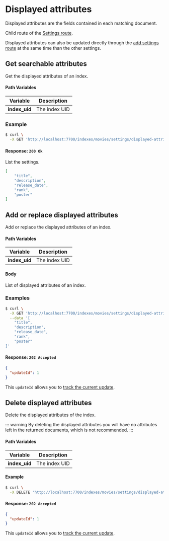 # Displayed attributes

Displayed attributes are the fields contained in each matching document.

Child route of the [Settings route](/references/settings.md).

Displayed attributes can also be updated directly through the [add settings route](/references/settings.md#add-settings) at the same time than the other settings.

## Get searchable attributes

<RouteHighlighter method="GET" route="/indexes/:index_uid/settings/displayed-attributes" />

Get the displayed attributes of an index.

#### Path Variables

| Variable          | Description           |
|-------------------|-----------------------|
| **index_uid**         | The index UID |

### Example

```bash
$ curl \
  -X GET 'http://localhost:7700/indexes/movies/settings/displayed-attributes'
```

#### Response: `200 Ok`

List the settings.

```json
[
    "title",
    "description",
    "release_date",
    "rank",
    "poster"
]
```

## Add or replace displayed attributes

<RouteHighlighter method="POST" route="/indexes/:index_uid/settings/displayed-attributes" />

Add or replace the displayed attributes of an index.

#### Path Variables

| Variable          | Description           |
|-------------------|-----------------------|
| **index_uid**         | The index UID |

#### Body

List of displayed attributes of an index.

### Examples

```bash
$ curl \
  -X GET 'http://localhost:7700/indexes/movies/settings/displayed-attributes' \
  --data '[
    "title",
    "description",
    "release_date",
    "rank",
    "poster"
]'
```

#### Response: `202 Accepted`

```json
{
  "updateId": 1
}
```
This `updateId` allows you to [track the current update](/references/updates.md).

## Delete displayed attributes

<RouteHighlighter method="DELETE" route="/indexes/:index_uid/settings/displayed-attributes"/>

Delete the displayed attributes of the index.

::: warning
By deleting the displayed attributes you will have no attributes left in the returned documents, which is not recommended.
:::
<!-- By deleting the displayed attributes you reset it to its default value that is a list of all the known fields in the documents.

To remove all displayed attributes, which is not recommended for any use-case, you should send an empty array on the [add or replace displayed attributes route](/references/displayed_attributes.md#add-or-replace-displayed-attributes). -->

#### Path Variables

| Variable          | Description           |
|-------------------|-----------------------|
| **index_uid**         | The index UID |

#### Example
```bash
$ curl \
  -X DELETE 'http://localhost:7700/indexes/movies/settings/displayed-attributes'
```

#### Response: `202 Accepted`

```json
{
  "updateId": 1
}
```
This `updateId` allows you to [track the current update](/references/updates.md).
